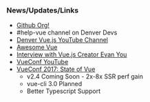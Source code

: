 ### News/Updates/Links
* [Github Org!](https://github.com/denver-vue/meetup)
* #help-vue channel on Denver Devs
* [Denver Vue.js YouTube Channel](https://www.youtube.com/channel/UC_R_6vgAgUzQYBoU7zwFfZA)
* [Awesome Vue](https://github.com/vuejs/awesome-vue)
* [Interview with Vue.js Creator Evan You](https://medium.freecodecamp.org/between-the-wires-an-interview-with-vue-js-creator-evan-you-e383cbf57cc4)
* [VueConf YouTube](https://www.youtube.com/channel/UC9dJjbYeXjirDYYVfUD3bSw/videos)
* [VueConf 2017: State of Vue](https://www.youtube.com/watch?v=lG0Ys-2d4MA)
	* v2.4 Coming Soon - 2x-8x SSR perf gain
	* vue-cli 3.0 Planned
	* Better Typescript Support
